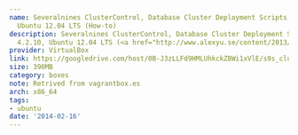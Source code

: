 ```yaml
---
name: Severalnines ClusterControl, Database Cluster Deployment Scripts, VBox 4.2.10,
  Ubuntu 12.04 LTS (How-to)
description: Severalnines ClusterControl, Database Cluster Deployment Scripts, VBox
  4.2.10, Ubuntu 12.04 LTS (<a href="http://www.alexyu.se/content/2013/03/vagrant-box-severalnines-database-cluster-deployment-scripts">How-to</a>)
provider: VirtualBox
link: https://googledrive.com/host/0B-J3zLLFd9HMLUhkckZBWi1xVlE/s9s_clustercontrol.box
size: 390MB
category: boxes
note: Retrived from vagrantbox.es
arch: x86_64
tags:
- ubuntu
date: '2014-02-16'
---
```

